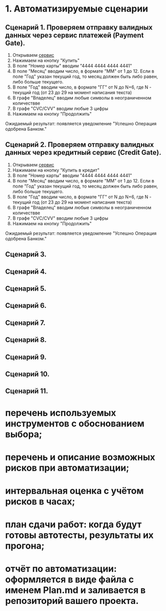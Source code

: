# 1. Автоматизируемые сценарии

## Сценарий 1. Проверяем отправку валидных данных через сервис платежей (Payment Gate).

1. Открываем [сервис](http://localhost:8080)
2. Нажимаем на кнопку "Купить"
3. В поле "Номер карты" вводим "4444 4444 4444 4441"
4. В поле "Месяц" вводим число, в формате "ММ" от 1 до 12. Если в поле "Год" указан текущий год, то месяц должен быть либо равен, либо больше текущего.
5. В поле "Год" вводим число, в формате "ГГ" от N до N+6, где N - текущий год (от 23 до 29 на момент написания текста)
6. В графе "Владелец" вводим любые символы в неограниченном количествве
7. В графе "CVC/CVV" вводим любые 3 цифры
8. Нажимаем на кнопку "Продолжить"

Ожидаемый результат: появляется уведомление "Успешно Операция одобрена Банком."

## Сценарий 2. Проверяем отправку валидных данных через кредитный сервис (Credit Gate).

1. Открываем [сервис](http://localhost:8080)
2. Нажимаем на кнопку "Купить в кредит"
3. В поле "Номер карты" вводим "4444 4444 4444 4441"
4. В поле "Месяц" вводим число, в формате "ММ" от 1 до 12. Если в поле "Год" указан текущий год, то месяц должен быть либо равен, либо больше текущего.
5. В поле "Год" вводим число, в формате "ГГ" от N до N+6, где N - текущий год (от 23 до 29 на момент написания текста)
6. В графе "Владелец" вводим любые символы в неограниченном количествве
7. В графе "CVC/CVV" вводим любые 3 цифры
8. Нажимаем на кнопку "Продолжить"

Ожидаемый результат: появляется уведомление "Успешно Операция одобрена Банком."

## Сценарий 3. 
## Сценарий 4.
## Сценарий 5.
## Сценарий 6.
## Сценарий 7.
## Сценарий 8.
## Сценарий 9.
## Сценарий 10.
## Сценарий 11.



# перечень используемых инструментов с обоснованием выбора;
# перечень и описание возможных рисков при автоматизации;
# интервальная оценка с учётом рисков в часах;
# план сдачи работ: когда будут готовы автотесты, результаты их прогона;
# отчёт по автоматизации: оформляется в виде файла с именем Plan.md и заливается в репозиторий вашего проекта.
